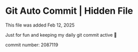 # Git Auto Commit | Hidden File

This file was added Feb 12, 2025

Just for fun and keeping my daily git commit active 🤪

commit number: 2087119
